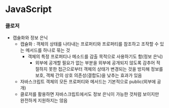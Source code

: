 # JavaScript
### 클로저
* 캡슐화와 정보 은닉
  * 캡슐화 : 객체의 상태를 나타내는 프로퍼티와 프로퍼티를 참조하고 조작할 수 있는 메서드를 하나로 묶는 것
    * 객체의 특정 프로퍼티나 메소드를 감출 목적으로 사용하기도 함(정보 은닉)
      * 외부에 공개할 필요가 없는 부분을 외부에 공개되지 않도록 감추어 적절하지 못한 접근으로부터 객체의 상태가 변경되는 것을 방지해 정보를 보호, 객체 간의 상호 의존성(결합도)을 낮추는 효과가 있음
  * 자바스크립트 객체의 모든 프로퍼티와 메서드는 기본적으로 public(외부에 공개)
  * 클로저를 활용하면 자바스크립트에서도 정보 은닉이 가능한 것처럼 보이지만 완전하게 지원하지는 않음